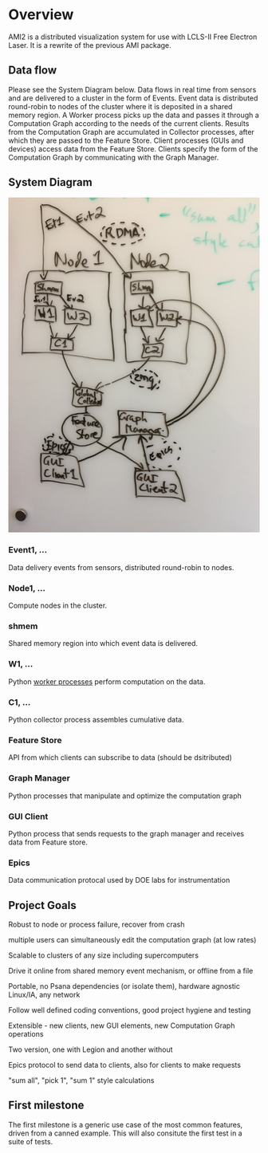 # Overview

AMI2 is a distributed visualization system for use with LCLS-II Free Electron Laser.
It is a rewrite of the previous AMI package.

## Data flow
Please see the System Diagram below.
Data flows in real time from sensors and are delivered to a cluster in the form of Events.
Event data is distributed round-robin to nodes of the cluster where it is deposited in a shared memory region.
A Worker process picks up the data and passes it through a Computation Graph according to the needs of the current clients.
Results from the Computation Graph are accumulated in Collector processes, after which they are passed to the Feature Store.
Client processes (GUIs and devices) access data from the Feature Store.
Clients specify the form of the Computation Graph by communicating with the Graph Manager.



## System Diagram

<img src="images/AMI2_system_diagram.jpg" width=800>

### Event1, ...
Data delivery events from sensors, distributed round-robin to nodes.

### Node1, ...
Compute nodes in the cluster.

### shmem
Shared memory region into which event data is delivered.

### W1, ...
Python [worker processes](worker.md) perform computation on the data.

### C1, ...
Python collector process assembles cumulative data.

### Feature Store
API from which clients can subscribe to data (should be dsitributed)

### Graph Manager
Python processes that manipulate and optimize the computation graph

### GUI Client
Python process that sends requests to the graph manager and receives data from Feature store.

### Epics
Data communication protocal used by DOE labs for instrumentation


## Project Goals

Robust to node or process failure, recover from crash

multiple users can simultaneously edit the computation graph (at low rates)

Scalable to clusters of any size including supercomputers

Drive it online from shared memory event mechanism, or offline from a file

Portable, no Psana dependencies (or isolate them), hardware agnostic Linux/IA, any network

Follow well defined coding conventions, good project hygiene and testing

Extensible - new clients, new GUI elements, new Computation Graph operations

Two version, one with Legion and another without

Epics protocol to send data to clients, also for clients to make requests

"sum all", "pick 1", "sum 1" style calculations

## First milestone

The first milestone is a generic use case of the most common features, driven from
a canned example.
This will also consitute the first test in a suite of tests.

